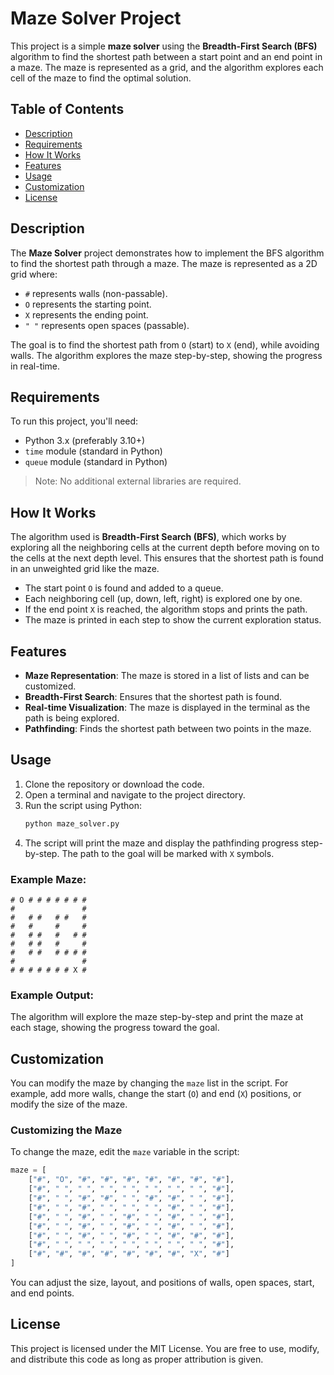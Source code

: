 
# Maze Solver Project

This project is a simple **maze solver** using the **Breadth-First Search (BFS)** algorithm to find the shortest path between a start point and an end point in a maze. The maze is represented as a grid, and the algorithm explores each cell of the maze to find the optimal solution.

## Table of Contents

- [Description](#description)
- [Requirements](#requirements)
- [How It Works](#how-it-works)
- [Features](#features)
- [Usage](#usage)
- [Customization](#customization)
- [License](#license)

## Description

The **Maze Solver** project demonstrates how to implement the BFS algorithm to find the shortest path through a maze. The maze is represented as a 2D grid where:
- `#` represents walls (non-passable).
- `O` represents the starting point.
- `X` represents the ending point.
- `" "` represents open spaces (passable).

The goal is to find the shortest path from `O` (start) to `X` (end), while avoiding walls. The algorithm explores the maze step-by-step, showing the progress in real-time.

## Requirements

To run this project, you'll need:
- Python 3.x (preferably 3.10+)
- `time` module (standard in Python)
- `queue` module (standard in Python)

> Note: No additional external libraries are required.

## How It Works

The algorithm used is **Breadth-First Search (BFS)**, which works by exploring all the neighboring cells at the current depth before moving on to the cells at the next depth level. This ensures that the shortest path is found in an unweighted grid like the maze.

- The start point `O` is found and added to a queue.
- Each neighboring cell (up, down, left, right) is explored one by one.
- If the end point `X` is reached, the algorithm stops and prints the path.
- The maze is printed in each step to show the current exploration status.

## Features

- **Maze Representation**: The maze is stored in a list of lists and can be customized.
- **Breadth-First Search**: Ensures that the shortest path is found.
- **Real-time Visualization**: The maze is displayed in the terminal as the path is being explored.
- **Pathfinding**: Finds the shortest path between two points in the maze.

## Usage

1. Clone the repository or download the code.
2. Open a terminal and navigate to the project directory.
3. Run the script using Python:
   ```bash
   python maze_solver.py
   ```
4. The script will print the maze and display the pathfinding progress step-by-step. The path to the goal will be marked with `X` symbols.

### Example Maze:

```
# O # # # # # # #
#               #
#   # #   # #   #
#   #     #     #
#   # #   #   # #
#   # #   #     #
#   # #   # # # #
#               #
# # # # # # # X #
```

### Example Output:

The algorithm will explore the maze step-by-step and print the maze at each stage, showing the progress toward the goal.

## Customization

You can modify the maze by changing the `maze` list in the script. For example, add more walls, change the start (`O`) and end (`X`) positions, or modify the size of the maze.

### Customizing the Maze

To change the maze, edit the `maze` variable in the script:
```python
maze = [
    ["#", "O", "#", "#", "#", "#", "#", "#", "#"],
    ["#", " ", " ", " ", " ", " ", " ", " ", "#"],
    ["#", " ", "#", "#", " ", "#", "#", " ", "#"],
    ["#", " ", "#", " ", " ", " ", "#", " ", "#"],
    ["#", " ", "#", " ", "#", " ", "#", " ", "#"],
    ["#", " ", "#", " ", "#", " ", "#", " ", "#"],
    ["#", " ", "#", " ", "#", " ", "#", "#", "#"],
    ["#", " ", " ", " ", " ", " ", " ", " ", "#"],
    ["#", "#", "#", "#", "#", "#", "#", "X", "#"]
]
```

You can adjust the size, layout, and positions of walls, open spaces, start, and end points.

## License

This project is licensed under the MIT License. You are free to use, modify, and distribute this code as long as proper attribution is given.
